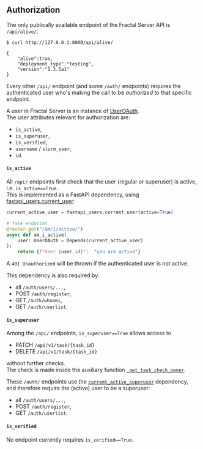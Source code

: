 ## Authorization

The only publically available endpoint of the Fractal Server API is `/api/alive/`:
```console
$ curl http://127.0.0.1:8000/api/alive/

{
    "alive":true,
    "deployment_type":"testing",
    "version":"1.3.5a1"
}
```

Every other `/api/` endpoint (and some `/auth/` endpoints) requires the authenticated user who's making the call to be _authorized_ to that specific endpoint.

A user in Fractal Server is an instance of [UserOAuth](http://localhost:8001/reference/fractal_server/app/models/security/#fractal_server.app.models.security.UserOAuth).<br>
The user attributes relevant for authorization are:

- `is_active`,
- `is_superuser`,
- `is_verified`,
- `username` / `slurm_user`,
- `id`.

#### `is_active`

All `/api/` endpoints first check that the user (regular or superuser) is active, i.e. `is_active==True`.<br>
This is implemented as a FastAPI dependency, using [fastapi_users.current_user](https://fastapi-users.github.io/fastapi-users/10.0/usage/current-user/#current_user):
```python
current_active_user = fastapi_users.current_user(active=True)

# fake endpoint
@router.get("/am/i/active/")
async def am_i_active(
    user: UserOAuth = Depends(current_active_user)
):
    return {f"User {user.id}":  "you are active"}
```
A `401 Unauthorized` will be thrown if the authenticated user is not active.

This dependency is also required by:

- all `/auth/users/...`,
- POST `/auth/register`,
- GET `/auth/whoami`,
- GET `/auth/userlist`.

#### `is_superuser`

Among the `/api/` endpoints, `is_superuser==True` allows access to

- PATCH `/api/v1/task/{task_id}`
- DELETE `/api/v1/task/{task_id}`

without further checks.<br>
The check is made inside the auxiliary function [`_get_task_check_owner`](https://fractal-analytics-platform.github.io/fractal-server/reference/fractal_server/app/api/v1/_aux_functions/#fractal_server.app.api.v1._aux_functions._get_task_check_owner).

These `/auth/` endpoints use the [`current_active_superuser`](https://github.com/fractal-analytics-platform/fractal-server/blob/main/fractal_server/app/security/__init__.py#L232C11-L232C35) dependency, and therefore require the (active) user to be a superuser:

- all `/auth/users/...`,
- POST `/auth/register`,
- GET `/auth/userlist`.

#### `is_verified`

No endpoint currently requires `is_verified==True`.
